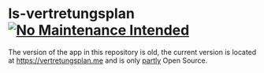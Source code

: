 ls-vertretungsplan  [![No Maintenance Intended](http://unmaintained.tech/badge.svg)](http://unmaintained.tech/)
==================

The version of the app in this repository is old, the current version is located at https://vertretungsplan.me and is only [partly](https://github.com/vertretungsplanme/substitution-schedule-parser) Open Source.

